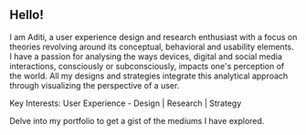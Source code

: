 ## Hello! 

I am Aditi, a user experience design and research enthusiast with a focus on theories revolving around its conceptual, behavioral and usability elements. I have a passion for analysing the ways devices, digital and social media interactions, consciously or subconsciously, impacts one's perception of the world. All my designs and strategies integrate this analytical approach through visualizing the perspective of a user.

Key Interests: User Experience - Design | Research | Strategy

Delve into my portfolio to get a gist of the mediums I have explored.
